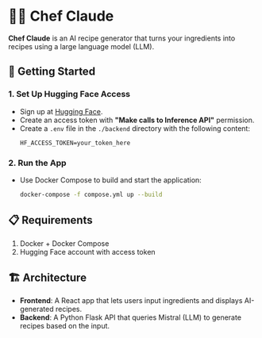 # 👨‍🍳 Chef Claude

**Chef Claude** is an AI recipe generator that turns your ingredients into recipes using a large language model (LLM).

## 🚀 Getting Started

### 1. Set Up Hugging Face Access
- Sign up at [Hugging Face](https://huggingface.co).
- Create an access token with **"Make calls to Inference API"** permission.
- Create a `.env` file in the `./backend` directory with the following content:
    ```env
    HF_ACCESS_TOKEN=your_token_here
    ```
### 2. Run the App
- Use Docker Compose to build and start the application:
    ```bash
    docker-compose -f compose.yml up --build
    ```

## 📋 Requirements
1. Docker + Docker Compose
2. Hugging Face account with access token


## 🏗️ Architecture

- **Frontend**: A React app that lets users input ingredients and displays AI-generated recipes.
- **Backend**: A Python Flask API that queries Mistral (LLM) to generate recipes based on the input.